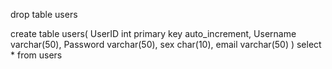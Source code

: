 

drop table users

create table users(
UserID int primary key auto_increment,
Username varchar(50),
Password varchar(50),
sex char(10),
email varchar(50)
)
select * from users